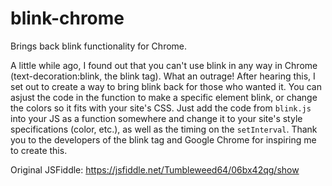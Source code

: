 # blink-chrome
Brings back blink functionality for Chrome.

A little while ago, I found out that you can't use blink in any way in Chrome (text-decoration:blink, the blink tag). What an outrage! After hearing this, I set out to create a way to bring blink back for those who wanted it. You can asjust the code in the function to make a specific element blink, or change the colors so it fits with your site's CSS. Just add the code from <code>blink.js</code> into your JS as a function somewhere and change it to your site's style specifications (color, etc.), as well as the timing on the <code>setInterval</code>. Thank you to the developers of the blink tag and Google Chrome for inspiring me to create this.  

Original JSFiddle: https://jsfiddle.net/Tumbleweed64/06bx42qg/show
